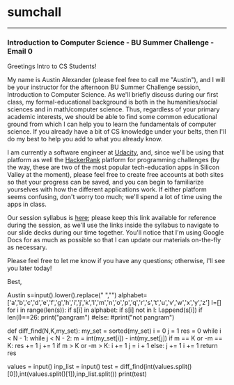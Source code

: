 # sumchall

---
### Introduction to Computer Science - BU Summer Challenge - Email 0

Greetings Intro to CS Students!

My name is Austin Alexander (please feel free to call me "Austin"), and I will be your instructor for the afternoon BU Summer Challenge session, Introduction to Computer Science. As we'll briefly discuss during our first class, my formal-educational background is both in the humanities/social sciences and in math/computer science. Thus, regardless of your primary academic interests, we should be able to find some common educational ground from which I can help you to learn the fundamentals of computer science. If you already have a bit of CS knowledge under your belts, then I'll do my best to help you add to what you already know.

I am currently a software engineer at [Udacity](https://www.udacity.com/), and, since we'll be using that platform as well the [HackerRank](https://www.hackerrank.com/) platform for programming challenges (by the way, these are two of the most popular tech-education apps in Silicon Valley at the moment), please feel free to create free accounts at both sites so that your progress can be saved, and you can begin to familiarize yourselves with how the different applications work. If either platform seems confusing, don't worry too much; we'll spend a lot of time using the apps in class.

Our session syllabus is [here](https://docs.google.com/document/d/1jpz6JtxZ1sfnagKH1WcAvXeWwDjYBjHYYEej6Wvdqzs/edit?usp=sharing); please keep this link available for reference during the session, as we'll use the links inside the syllabus to navigate to our slide decks during our time together. You'll notice that I'm using Google Docs for as much as possible so that I can update our materials on-the-fly as necessary.

Please feel free to let me know if you have any questions; otherwise, I'll see you later today!

Best,

Austin
s=input().lower().replace(" ","")
alphabet=['a','b','c','d','e','f','g','h','i','j','k','l','m','n','o','p','q','r','s','t','u','v','w','x','y','z']
l=[]
for i in range(len(s)):
    if s[i] in alphabet:
        if s[i] not in l:
            l.append(s[i])
            if len(l)==26:
                print("pangram")
            #else:
            #print("not pangram")


def diff_find(N,K,my_set):
    my_set = sorted(my_set)
    i = 0
    j = 1
    res = 0
    while i < N - 1:
        while j < N - 2:
            m = int(my_set[i]) - int(my_set[j])
            if m == K or -m == K:
                res += 1
                j += 1
            if m > K or -m > K:
                i += 1
                j = i + 1
            else:
                j += 1
        i += 1
    return res

values = input()
inp_list = input()
test = diff_find(int(values.split()[0]),int(values.split()[1]),inp_list.split())
print(test)
